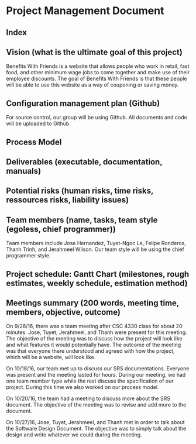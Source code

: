 # Project Management Document

## Index

## Vision (what is the ultimate goal of this project)
Benefits With Friends is a website that allows people who work in retail, fast food, and other minimum wage jobs to come together and make use of their employee discounts. The goal of Benefits With Friends is that these people will be able to use this website as a way of couponing or saving money. 

## Configuration management plan (Github)
For source control, our group will be using Github. All documents and code will be uploaded to Github.

## Process Model

## Deliverables (executable, documentation, manuals)

## Potential risks (human risks, time risks, ressources risks, liability issues)

## Team members (name, tasks, team style (egoless, chief programmer))
Team members include Jose Hernandez, Tuyet-Ngoc Le, Felipe Ronderos, Thanh Trinh, and Jerahmeel Wilson. Our team style will be using the chief programmer style.

## Project schedule: Gantt Chart (milestones, rough estimates, weekly schedule, estimation method)

## Meetings summary (200 words, meeting time, members, objective, outcome)
On 9/26/16, there was a team meeting after CSC 4330 class for about 20 minutes. Jose, Tuyet, Jerahmeel, and Thanh were present for this meeting. The objective of the meeting was to discuss how the project will look like and what features it would potentially have. The outcome of the meeting was that everyone there understood and agreed with how the project, which will be a website, will look like.

On 10/18/16, our team met up to discuss our SRS documentations. Everyone was present and the meeting lasted for <time> hours. During our meeting, we had one team member type while the rest discuss the specification of our project. During this time we also worked on our process model.

On 10/20/16, the team had a meeting to discuss more about the SRS document. The objective of the meeting was to revise and add more to the document.

On 10/27/16, Jose, Tuyet, Jerahmeel, and Thanh met in order to talk about the Software Design Document. The objective was to simply talk about the design and write whatever we could during the meeting.
